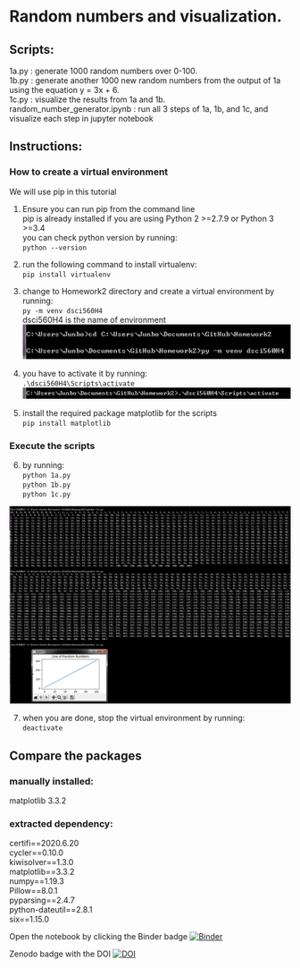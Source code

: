 # Random numbers and visualization.  
## Scripts:
1a.py : generate 1000 random numbers over 0-100.  
1b.py : generate another 1000 new random numbers from the output of 1a using the equation y = 3x + 6.  
1c.py : visualize the results from 1a and 1b.  
random_number_generator.ipynb : run all 3 steps of 1a, 1b, and 1c, and visualize each step in jupyter notebook  
## Instructions:
### How to create a virtual environment
We will use pip in this tutorial  
1. Ensure you can run pip from the command line  
   pip is already installed if you are using Python 2 >=2.7.9 or Python 3 >=3.4  
   you can check python version by running:  
        `python --version`
2. run the following command to install virtualenv:  
        `pip install virtualenv`  
3. change to Homework2 directory and create a virtual environment by running:  
        `py -m venv dsci560H4`  
   dsci560H4 is the name of environment  
![q1](https://github.com/JunboS/Homework2/blob/master/q1.png?raw=true)

4. you have to activate it by running:  
        `.\dsci560H4\Scripts\activate`  
![q1](https://github.com/JunboS/Homework2/blob/master/q2.png?raw=true)

5. install the required package matplotlib for the scripts  
        `pip install matplotlib`  
### Execute the scripts  
6. by running:  
    `python 1a.py`  
    `python 1b.py`  
    `python 1c.py`  
    
![q3](https://github.com/JunboS/Homework2/blob/master/q3.png?raw=true)

7. when you are done, stop the virtual environment by running:  
         `deactivate`  
         
## Compare the packages
### manually installed:  
matplotlib 3.3.2  
### extracted dependency:  
certifi==2020.6.20  
cycler==0.10.0  
kiwisolver==1.3.0  
matplotlib==3.3.2  
numpy==1.19.3  
Pillow==8.0.1  
pyparsing==2.4.7  
python-dateutil==2.8.1  
six==1.15.0  

Open the notebook by clicking the Binder badge [![Binder](https://mybinder.org/badge_logo.svg)](https://mybinder.org/v2/gh/JunboS/Homework2/8ca37e4d746e162d2aa061093167e4aeaf63d5c1)

Zenodo badge with the DOI [![DOI](https://zenodo.org/badge/298488549.svg)](https://zenodo.org/badge/latestdoi/298488549)

